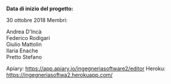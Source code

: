 <b>Data di inizio del progetto:</b>

30 ottobre 2018
Membri:

Andrea D'Incà<br>
Federico Rodigari<br> 
Giulio Mattolin<br> 
Ilaria Enache<br> 
Pretto Stefano

Apiary: https://app.apiary.io/ingegneriasoftware2/editor
Heroku: https://ingegneriasoftwa2.herokuapp.com/
